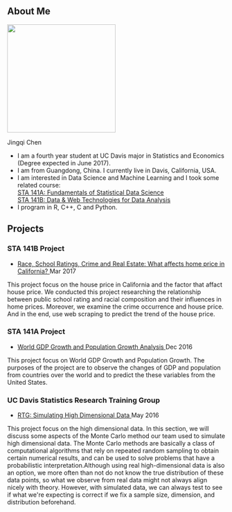 
## About Me

<img src="http://cjacquelineq.github.io/profile.jpg" width="250">

Jingqi Chen

- I am a fourth year student at UC Davis major in Statistics and Economics (Degree expected in June 2017).  
- I am from Guangdong, China. I currently live in Davis, California, USA.
- I am interested in Data Science and Machine Learning and I took some related course:  
  [STA 141A: Fundamentals of Statistical Data Science](https://www.stat.ucdavis.edu/courses/expanded-course-descriptions/sta-141A.html)  
  [STA 141B: Data & Web Technologies for Data Analysis](https://www.stat.ucdavis.edu/courses/expanded-course-descriptions/sta-141B.html)  
- I program in R, C++, C and Python.  


## Projects
### STA 141B Project
- <a href="https://cjacquelineq.github.io/STA141B-Project-House-Price/STA+141B+Project+House+Price.html"> Race, School Ratings, Crime and Real Estate: What affects home price in California?  </a>   Mar 2017  

This project focus on the house price in California and the factor that affact house price. We conducted this project researching the relationship between public school rating and racial composition and their influences in home prices. Moreover, we examine the crime occurrence and house price. And in the end, use web scraping to predict the trend of the house price.  

### STA 141A Project
- <a href="https://cjacquelineq.github.io/ProjectReport.pdf"> World GDP Growth and Population Growth Analysis  </a>   Dec 2016  

This project focus on World GDP Growth and Population Growth. The purposes of the project are to observe the changes of GDP and population from countries over the world and to predict the these variables from the United States.  

### UC Davis Statistics Research Training Group 
- <a href="https://stats.libretexts.org/Core/RTG%3A_Simulating_High_Dimensional_Data/The_Monte_Carlo_Simulation_Method"> RTG: Simulating High Dimensional Data  </a>   May 2016  

This project focus on the high dimensional data. In this section, we will discuss some aspects of the Monte Carlo method our team used to simulate high dimensional data. The Monte Carlo methods are basically a class of computational algorithms that rely on repeated random sampling to obtain certain numerical results, and can be used to solve problems that have a probabilistic interpretation.Although using real high-dimensional data is also an option, we more often than not do not know the true distribution of these data points, so what we observe from real data might not always align nicely with theory. However, with simulated data, we can always test to see if what we're expecting is correct if we fix a sample size, dimension, and distribution beforehand.  


